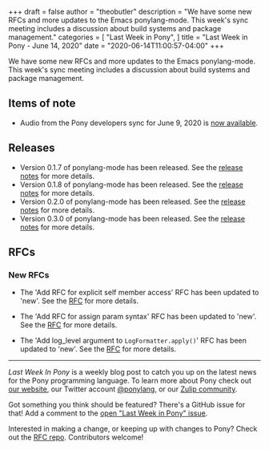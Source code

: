 +++
draft = false
author = "theobutler"
description = "We have some new RFCs and more updates to the Emacs ponylang-mode. This week's sync meeting includes a discussion about build systems and package management."
categories = [
    "Last Week in Pony",
]
title = "Last Week in Pony - June 14, 2020"
date = "2020-06-14T11:00:57-04:00"
+++

We have some new RFCs and more updates to the Emacs ponylang-mode. This week's sync meeting includes a discussion about build systems and package management.
<!--more-->

## Items of note

- Audio from the Pony developers sync for June 9, 2020 is [now available](https://sync-recordings.ponylang.io/r/2020_06_09.m4a).

## Releases

- Version 0.1.7 of ponylang-mode has been released. See the [release notes](https://github.com/ponylang/ponylang-mode/releases/tag/0.1.7) for more details.
- Version 0.1.8 of ponylang-mode has been released. See the [release notes](https://github.com/ponylang/ponylang-mode/releases/tag/0.1.8) for more details.
- Version 0.2.0 of ponylang-mode has been released. See the [release notes](https://github.com/ponylang/ponylang-mode/releases/tag/0.2.0) for more details.
- Version 0.3.0 of ponylang-mode has been released. See the [release notes](https://github.com/ponylang/ponylang-mode/releases/tag/0.3.0) for more details.

## RFCs

### New RFCs

- The 'Add RFC for explicit self member access' RFC has been updated to 'new'. See the [RFC](https://github.com/ponylang/rfcs/pull/173) for more details.

- The 'Add RFC for assign param syntax' RFC has been updated to 'new'. See the [RFC](https://github.com/ponylang/rfcs/pull/174) for more details.

- The 'Add log_level argument to `LogFormatter.apply()`' RFC has been updated to 'new'. See the [RFC](https://github.com/ponylang/rfcs/pull/175) for more details.

---

_Last Week In Pony_ is a weekly blog post to catch you up on the latest news for the Pony programming language. To learn more about Pony check out [our website](https://ponylang.io), our Twitter account [@ponylang](https://twitter.com/ponylang), or our [Zulip community](https://ponylang.zulipchat.com).

Got something you think should be featured? There's a GitHub issue for that! Add a comment to the [open "Last Week in Pony" issue](https://github.com/ponylang/ponylang.github.io/issues?q=is%3Aissue+is%3Aopen+label%3Alast-week-in-pony).

Interested in making a change, or keeping up with changes to Pony? Check out the [RFC repo](https://github.com/ponylang/rfcs). Contributors welcome!
